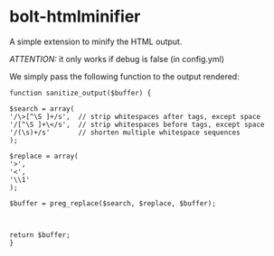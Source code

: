 bolt-htmlminifier
======================

A simple extension to minify the HTML output.

*ATTENTION:* it only works if debug is false (in config.yml)

We simply pass the following function to the output rendered:

```
function sanitize_output($buffer) {

$search = array(
'/\>[^\S ]+/s',  // strip whitespaces after tags, except space
'/[^\S ]+\</s',  // strip whitespaces before tags, except space
'/(\s)+/s'       // shorten multiple whitespace sequences
);

$replace = array(
'>',
'<',
'\\1'
);

$buffer = preg_replace($search, $replace, $buffer);



return $buffer;
}
```